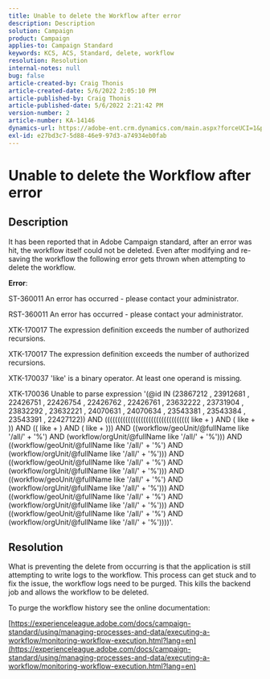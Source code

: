 ```yaml
---
title: Unable to delete the Workflow after error
description: Description
solution: Campaign
product: Campaign
applies-to: Campaign Standard
keywords: KCS, ACS, Standard, delete, workflow
resolution: Resolution
internal-notes: null
bug: false
article-created-by: Craig Thonis
article-created-date: 5/6/2022 2:05:10 PM
article-published-by: Craig Thonis
article-published-date: 5/6/2022 2:21:42 PM
version-number: 2
article-number: KA-14146
dynamics-url: https://adobe-ent.crm.dynamics.com/main.aspx?forceUCI=1&pagetype=entityrecord&etn=knowledgearticle&id=4130ca86-45cd-ec11-a7b5-6045bd00d4f5
exl-id: e27bd3c7-5d88-46e9-97d3-a74934eb0fab
---
```

# Unable to delete the Workflow after error

## Description


It has been reported that in Adobe Campaign standard, after an error was hit, the workflow itself could not be deleted. Even after modifying and re-saving the workflow the following error gets thrown when attempting to delete the workflow.

<b>Error</b>:

ST-360011 An error has occurred - please contact your administrator.

RST-360011 An error has occurred - please contact your administrator.

XTK-170017 The expression definition exceeds the number of authorized recursions.

XTK-170017 The expression definition exceeds the number of authorized recursions.

XTK-170037 'like' is a binary operator. At least one operand is missing.

XTK-170036 Unable to parse expression '(@id IN (23867212 , 23912681 , 22426751 , 22426754 , 22426762 , 22426761 , 23632222 , 23731904 , 23832292 , 23632221 , 24070631 , 24070634 , 23543381 , 23543384 , 23543391 , 22427122)) AND ((((((((((((((((((((((((((((((((( like + ) AND ( like + )) AND (( like + ) AND ( like + ))) AND ((workflow/geoUnit/@fullName like '/all/' + '%') AND (workflow/orgUnit/@fullName like '/all/' + '%'))) AND ((workflow/geoUnit/@fullName like '/all/' + '%') AND (workflow/orgUnit/@fullName like '/all/' + '%'))) AND ((workflow/geoUnit/@fullName like '/all/' + '%') AND (workflow/orgUnit/@fullName like '/all/' + '%'))) AND ((workflow/geoUnit/@fullName like '/all/' + '%') AND (workflow/orgUnit/@fullName like '/all/' + '%'))) AND ((workflow/geoUnit/@fullName like '/all/' + '%') AND (workflow/orgUnit/@fullName like '/all/' + '%'))) AND ((workflow/geoUnit/@fullName like '/all/' + '%') AND (workflow/orgUnit/@fullName like '/all/' + '%'))))'.




## Resolution


What is preventing the delete from occurring is that the application is still attempting to write logs to the workflow. This process can get stuck and to fix the issue, the workflow logs need to be purged. This kills the backend job and allows the workflow to be deleted.



To purge the workflow history see the online documentation:

[https://experienceleague.adobe.com/docs/campaign-standard/using/managing-processes-and-data/executing-a-workflow/monitoring-workflow-execution.html?lang=en](https://experienceleague.adobe.com/docs/campaign-standard/using/managing-processes-and-data/executing-a-workflow/monitoring-workflow-execution.html?lang=en)
